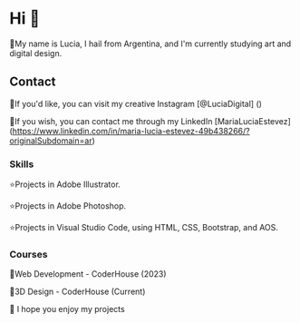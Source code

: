 # Hi 👋

🎨My name is Lucia, I hail from Argentina, and I'm currently studying art and digital design.

## Contact

💙If you'd like, you can visit my creative Instagram [@LuciaDigital] ()

🩷If you wish, you can contact me through my LinkedIn [MariaLuciaEstevez] (https://www.linkedin.com/in/maria-lucia-estevez-49b438266/?originalSubdomain=ar)

### Skills

⭐Projects in Adobe Illustrator.

⭐Projects in Adobe Photoshop.

⭐Projects in Visual Studio Code, using HTML, CSS, Bootstrap, and AOS.

### Courses
📓Web Development - CoderHouse (2023)

📓3D Design - CoderHouse (Current)

🌸 I hope you enjoy my projects
